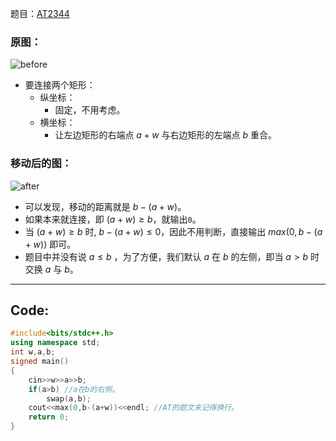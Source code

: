题目：[AT2344](https://www.luogu.com.cn/problem/AT2344)
### 原图：
![before](https://cdn.luogu.com.cn/upload/image_hosting/0yojkymn.png)
- 要连接两个矩形：
	- 纵坐标：
		- 固定，不用考虑。
	- 横坐标：
		- 让左边矩形的右端点 $a+w$ 与右边矩形的左端点 $b$ 重合。
### 移动后的图：
![after](https://cdn.luogu.com.cn/upload/image_hosting/1e4ich98.png)
- 可以发现，移动的距离就是 $b-(a+w)$。
- 如果本来就连接，即 $(a+w) \geq b$，就输出```0```。
- 当 $(a+w) \geq b$ 时, $b-(a+w) \leq 0$，因此不用判断，直接输出 $max(0,b-(a+w))$ 即可。
- 题目中并没有说 $a \leq b$ ，为了方便，我们默认 $a$ 在 $b$ 的左侧，即当 $a > b$ 时交换 $a$ 与 $b$。

------------

## Code:
```cpp
#include<bits/stdc++.h>
using namespace std;
int w,a,b;
signed main()
{
	cin>>w>>a>>b;
	if(a>b) //a在b的右侧。
		swap(a,b);
	cout<<max(0,b-(a+w))<<endl; //AT的题文末记得换行。
	return 0;
}
```